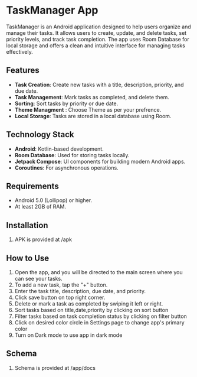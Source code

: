 # TaskManager App

TaskManager is an Android application designed to help users organize and manage their tasks. It allows users to create, update, and delete tasks, set priority levels, and track task completion. The app uses Room Database for local storage and offers a clean and intuitive interface for managing tasks effectively.

## Features

- **Task Creation**: Create new tasks with a title, description, priority, and due date.
- **Task Management**: Mark tasks as completed, and delete them.
- **Sorting**: Sort tasks by priority or due date.
- **Theme Managment** : Choose Theme as per your prefrence.
- **Local Storage**: Tasks are stored in a local database using Room.

## Technology Stack

- **Android**: Kotlin-based development.
- **Room Database**: Used for storing tasks locally.
- **Jetpack Compose**: UI components for building modern Android apps.
- **Coroutines**: For asynchronous operations.

## Requirements

- Android 5.0 (Lollipop) or higher.
- At least 2GB of RAM.

## Installation

1. APK is provided at /apk

## How to Use

1. Open the app, and you will be directed to the main screen where you can see your tasks.
2. To add a new task, tap the "+" button.
3. Enter the task title, description, due date, and priority.
4. Click save button on top right corner.
5. Delete or mark a task as completed by swiping it left or right.
6. Sort tasks based on title,date,priority by clicking on sort button
7. Filter tasks based on task completion status by clicking on filter button
8. Click on desired color circle in Settings page to change app's primary color
9. Turn on Dark mode to use app in dark mode

## Schema
1. Schema is provided at /app/docs
